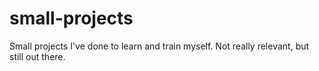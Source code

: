 # small-projects

Small projects I've done to learn and train myself. Not really relevant, but still out there.
